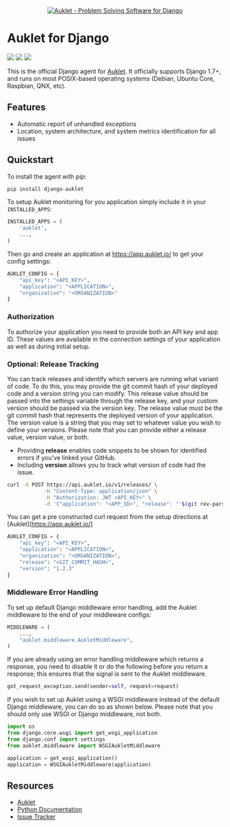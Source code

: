 <p align="center"><a href="https://auklet.io"><img src="https://s3.amazonaws.com/auklet/static/github_readme_django.png" alt="Auklet - Problem Solving Software for Django"></a></p>

# Auklet for Django
<a href="https://pypi.python.org/pypi/django-auklet" alt="PyPi page link -- version"><img src="https://img.shields.io/pypi/v/django-auklet.svg" /></a>
<a href="https://pypi.python.org/pypi/django-auklet" alt="PyPi page link -- Apache 2.0 License"><img src="https://img.shields.io/pypi/l/django-auklet.svg" /></a>
<a href="https://pypi.python.org/pypi/django-auklet" alt="Python Versions"><img src="https://img.shields.io/pypi/pyversions/django-auklet.svg" /></a>

This is the official Django agent for [Auklet][brochure_site]. It officially supports Django 1.7+, and runs on most POSIX-based operating systems (Debian, Ubuntu Core, Raspbian, QNX, etc).

## Features
- Automatic report of unhandled exceptions
- Location, system architecture, and system metrics identification for all issues

## Quickstart
To install the agent with _pip_:

```bash
pip install django-auklet
```

To setup Auklet monitoring for you application simply include it in your `INSTALLED_APPS`:

```python
INSTALLED_APPS = (
    'auklet',
    ...,
)
```

Then go and create an application at https://app.auklet.io/ to get your
config settings:

```python
AUKLET_CONFIG = {
    "api_key": "<API_KEY>",
    "application": "<APPLICATION>",
    "organization": "<ORGANIZATION>"
}
```

### Authorization
To authorize your application you need to provide both an API key and app ID. These values are available in the connection settings of your application as well as during initial setup.


### Optional: Release Tracking
You can track releases and identify which servers are running what variant of code. To do this, you may provide the git commit hash of your deployed code and a version string you can modify. This release value should be passed into the settings variable through the release key, and your custom version should be passed via the version key. The release value must be the git commit hash that represents the deployed version of your application. The version value is a string that you may set to whatever value you wish to define your versions. Please note that you can provide either a release value, version value, or both.
* Providing <strong>release</strong> enables code snippets to be shown for identified errors if you’ve linked your GitHub.
* Including <strong>version</strong> allows you to track what version of code had the issue.

```bash
curl -X POST https://api.auklet.io/v1/releases/ \
            -H "Content-Type: application/json" \
            -H "Authorization: JWT <API_KEY>" \
            -d '{"application": "<APP_ID>", "release": "'$(git rev-parse HEAD)'", "version": "<YOUR_DEFINED_VERSION>"}'
```
You can get a pre constructed curl request from the setup directions at [Auklet][https://app.auklet.io/]

```python
AUKLET_CONFIG = {
    "api_key": "<API_KEY>",
    "application": "<APPLICATION>",
    "organization": "<ORGANIZATION>",
    "release": "<GIT_COMMIT_HASH>",
    "version": "1.2.3"
}
```

### Middleware Error Handling
To set up default Django middleware error handling, add the Auklet middleware to the end of your middleware configs:

```python
MIDDLEWARE = (
    ...,
    "auklet.middleware.AukletMiddleware",
)
```

If you are already using an error handling middleware which returns a response, you need to disable it or do the following before you return a response; this ensures that the signal is sent to the Auklet middleware.

```python
got_request_exception.send(sender=self, request=request)
```

If you wish to set up Auklet using a WSGI middleware instead of the default Django middleware, you can do so as shown below. Please note that you should only use WSGI or Django middleware, not both.

```python
import os
from django.core.wsgi import get_wsgi_application
from django.conf import settings
from auklet.middleware import WSGIAukletMiddleware

application = get_wsgi_application()
application = WSGIAukletMiddleware(application)
```

## Resources
- [Auklet][brochure_site]
- [Python Documentation](https://docs.auklet.io/docs/python-integration)
- [Issue Tracker](https://github.com/aukletio/Auklet-Agent-Django/issues)

[brochure_site]: https://auklet.io
